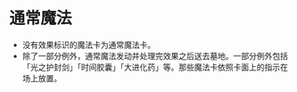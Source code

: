 # 通常魔法

* 没有效果标识的魔法卡为通常魔法卡。
* 除了一部分例外，通常魔法发动并处理完效果之后送去墓地。一部分例外包括「光之护封剑」「时间胶囊」「大进化药」等。那些魔法卡依照卡面上的指示在场上放置。

